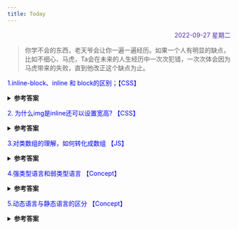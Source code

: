 ```yaml
---
title: Today
---
```


<div align="right" style="color:#512DA8">2022-09-27 星期二</div> 

> 你学不会的东西，老天爷会让你一遍一遍经历。如果一个人有明显的缺点，比如不细心、马虎，Ta会在未来的人生经历中一次次犯错，一次次体会因为马虎带来的失败，直到他改正这个缺点为止。


<p style="color:blue">1.inline-block、inline 和 block的区别；【CSS】</p>
<details>
<summary><b>参考答案</b></summary>
<p>

- block：块级元素，其前后都会有换行符，能设置宽度和高度，margin/padding 水平垂直方向都有效。
- inline：设置width和height无效，margin在竖直方向上无效，padding在水平方向垂直方向都有效，前后无换行符。
- inline-block：能设置宽度高度，margin/padding 水平垂直方向都有效，前后无换行符。

</p>
</details>

<p style="color:blue">2. 为什么img是inline还可以设置宽高? 【CSS】</p>

<details>
<summary><b>参考答案</b></summary>
<p>

CSS中有一概念叫`可替换元素`，MDN解释：  
> 可替换元素（replaced element）的展现效果不是由 CSS 来控制的。这些元素是一种外部对象，它们外观的渲染，是独立于 CSS 的。

可替换元素：其内容不受当前文档的样式的影响。  
CSS可以影响可替换元素的位置，但不会影响到可替换元素自身的内容。例如 `<iframe>` 元素，可能具有自己的样式表，但它们不会继承父文档的样式。 
典型的可替换元素有：
1. `<iframe>`
2. `<video>`
3. `<embed>`
4. `<img>`

</p>
</details>

<p style="color:blue">3.对类数组的理解，如何转化成数组 【JS】</p>
<details>
<summary><b>参考答案</b></summary>
<p>

JS中类数组主要分为两类：
1. 函数参数对象arguments，箭头函数没有arguments

```Javascript
function fn() {
    console.log(arguments);
}
```
2. 利用querySelectorAll、getElementsByName获取到的NodeList，利用getElementsByTagName、getElementsByClassName获取到的HTMLCollection

```Javascript
<ul id="ul">
  <li name="li" class="li">11</li>
  <li name="li" class="li">22</li>
  <li name="li" class="li">33</li>
</ul>

document.querySelectorAll("li");
document.getElementsByTagName('li');
document.getElementsByClassName('li');
document.getElementsByName('li');
```

类数组转数组：
1. Array.from
```Javascript
const arr = Array.from(arguments);
```
2. 扩展运算符
```Javascript
const arr = [...arguments]
```
3. 使用call、apply改变this指向来调用数组的方法
Array.prototype.slice.call(arguments);

</p>
</details>

<p style="color:blue">4.强类型语言和弱类型语言 【Concept】  </p>

<details>
<summary><b>参考答案</b></summary>
<p>

1. 强类型语言是一种强制类型定义的语言，即一旦某一个变量被定义类型，如果不经强制转换，那么它永远就是该数据类型。代表：C/C++、Delphi、VB等；
2. 弱类型语言某一个变量被定义类型，该变量可以根据环境变化自动进行转换，不需要经过现行强制转换。代表：JS、PHP等；代表：Java、JavaScript、VBScript、Perl、Python等；
3. 强类型原因在速度上可能略逊于弱类型语言，但是强类型定义语带来的严谨性又避免了不必要的错误；

</p>
</details>

<p style="color:blue">5.动态语言与静态语言的区分 【Concept】</p>

<details>
<summary><b>参考答案</b></summary>
<p>

1. 动态性语言是指在运行期间才去做数据类型检查的语言，编程时不用给任何变量指定数据类型，其会在第一次赋值给变量时，在内部将数据类型记录下来。JavaScript、Python和Ruby就是一种典型的动态类型语言。
2. 静态类型语言与动态类则刚好相反，它的数据类型在编译期间检查，也就是说在写程序时要声明所有变量的数据类型，C/C++是静态类型语言的典型代表，其他静态语言还有TypeScript、C#、Java等。
3. 对于动态语言与静态语言的区分，其根本在于判断是在运行期间去做数据类型还是在编译期间检查。

</p>
</details>